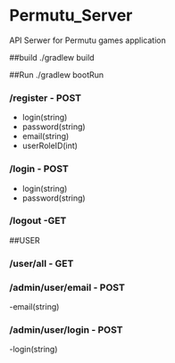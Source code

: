 # Permutu_Server
API Serwer for Permutu games application

##build 
./gradlew build

##Run
./gradlew bootRun
### /register - POST

- login(string)
- password(string)
- email(string)
- userRoleID(int)


### /login - POST

- login(string)
- password(string)

### /logout -GET

##USER

### /user/all - GET

### /admin/user/email - POST

-email(string)

### /admin/user/login - POST

-login(string)


